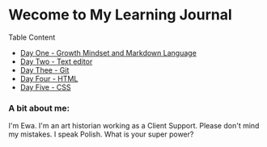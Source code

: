 # Wecome to My Learning Journal 


Table Content
- [Day One - Growth Mindset and Markdown Language](day1.md)
- [Day Two - Text editor](day2.md)
- [Day Thee - Git](day3.md)
- [Day Four - HTML](day4.md)
- [Day Five - CSS](day5.md)

### A bit about me: 

I'm Ewa. I'm an art historian working as a Client Support. Please don't mind my mistakes. I speak Polish. What is your super power?


